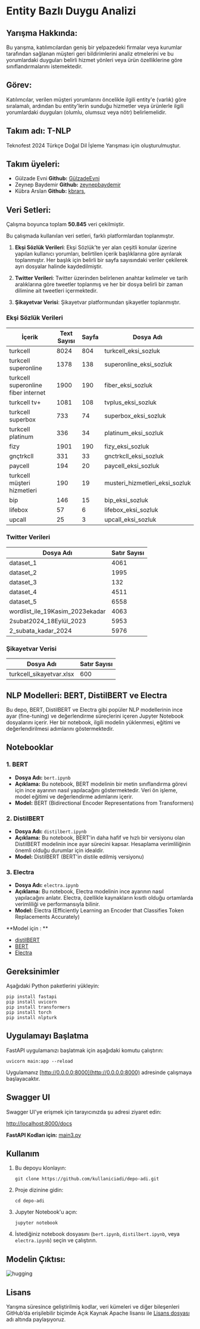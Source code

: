 # Entity Bazlı Duygu Analizi

## Yarışma Hakkında:

Bu yarışma, katılımcılardan geniş bir yelpazedeki firmalar veya kurumlar tarafından sağlanan müşteri geri bildirimlerini analiz etmelerini ve bu yorumlardaki duyguları belirli hizmet yönleri veya ürün özelliklerine göre sınıflandırmalarını istemektedir.

## Görev:
Katılımcılar, verilen müşteri yorumlarını öncelikle ilgili entity'e (varlık) göre sıralamalı, ardından bu entity'lerin sunduğu hizmetler veya ürünlerle ilgili yorumlardaki duyguları (olumlu, olumsuz veya nötr) belirlemelidir.


## Takım adı: T-NLP
Teknofest 2024 Türkçe Doğal Dil İşleme Yarışması için oluşturulmuştur.

## Takım üyeleri:
- Gülzade Evni  **Github:** [GülzadeEvni](https://github.com/GulzadeEvni)
- Zeynep Baydemir  **Github:** [zeynepbaydemir](https://github.com/zeynepbaydemir)
- Kübra Arslan **Github:** [kbrars](https://github.com/kbrars),

## Veri Setleri:
Çalışma boyunca toplam **50.845** veri çekilmiştir.

Bu çalışmada kullanılan veri setleri, farklı platformlardan toplanmıştır.

1. **Ekşi Sözlük Verileri**: Ekşi Sözlük’te yer alan çeşitli konular üzerine yapılan kullanıcı yorumları, belirtilen içerik başlıklarına göre ayrılarak toplanmıştır. Her başlık için belirli bir sayfa sayısındaki veriler çekilerek ayrı dosyalar halinde kaydedilmiştir.
    
2. **Twitter Verileri**: Twitter üzerinden belirlenen anahtar kelimeler ve tarih aralıklarına göre tweetler toplanmış ve her bir dosya belirli bir zaman dilimine ait tweetleri içermektedir.
    
3. **Şikayetvar Verisi**: Şikayetvar platformundan şikayetler toplanmıştır.


### Ekşi Sözlük Verileri

|İçerik|Text Sayısı|Sayfa|Dosya Adı|
|---|---|---|---|
|turkcell|8024|804|turkcell_eksi_sozluk|
|turkcell superonline|1378|138|superonline_eksi_sozluk|
|turkcell superonline fiber internet|1900|190|fiber_eksi_sozluk|
|turkcell tv+|1081|108|tvplus_eksi_sozluk|
|turkcell superbox|733|74|superbox_eksi_sozluk|
|turkcell platinum|336|34|platinum_eksi_sozluk|
|fizy|1901|190|fizy_eksi_sozluk|
|gnçtrkcll|331|33|gnctrkcll_eksi_sozluk|
|paycell|194|20|paycell_eksi_sozluk|
|turkcell müşteri hizmetleri|190|19|musteri_hizmetleri_eksi_sozluk|
|bip|146|15|bip_eksi_sozluk|
|lifebox|57|6|lifebox_eksi_sozluk|
|upcall|25|3|upcall_eksi_sozluk|

### Twitter Verileri

|Dosya Adı|Satır Sayısı|
|---|---|
|dataset_1|4061|
|dataset_2|1995|
|dataset_3|132|
|dataset_4|4511|
|dataset_5|6558|
|wordlist_ile_19Kasim_2023ekadar|4063|
|2subat2024_18Eylül_2023|5953|
|2_subata_kadar_2024|5976|

### Şikayetvar Verisi

|Dosya Adı|Satır Sayısı|
|---|---|
|turkcell_sikayetvar.xlsx|600|

## NLP Modelleri: BERT, DistilBERT ve Electra

Bu depo, BERT, DistilBERT ve Electra gibi popüler NLP modellerinin ince ayar (fine-tuning) ve değerlendirme süreçlerini içeren Jupyter Notebook dosyalarını içerir. Her bir notebook, ilgili modelin yüklenmesi, eğitimi ve değerlendirilmesi adımlarını göstermektedir.

## Notebooklar

### 1. BERT

- **Dosya Adı:** `bert.ipynb`
- **Açıklama:** Bu notebook, BERT modelinin bir metin sınıflandırma görevi için ince ayarının nasıl yapılacağını göstermektedir. Veri ön işleme, model eğitimi ve değerlendirme adımlarını içerir.
- **Model:** BERT (Bidirectional Encoder Representations from Transformers)

### 2. DistilBERT

- **Dosya Adı:** `distilbert.ipynb`
- **Açıklama:** Bu notebook, BERT'in daha hafif ve hızlı bir versiyonu olan DistilBERT modelinin ince ayar sürecini kapsar. Hesaplama verimliliğinin önemli olduğu durumlar için idealdir.
- **Model:** DistilBERT (BERT'in distile edilmiş versiyonu)

### 3. Electra

- **Dosya Adı:** `electra.ipynb`
- **Açıklama:** Bu notebook, Electra modelinin ince ayarının nasıl yapılacağını anlatır. Electra, özellikle kaynakların kısıtlı olduğu ortamlarda verimliliği ve performansıyla bilinir.
- **Model:** Electra (Efficiently Learning an Encoder that Classifies Token Replacements Accurately)


**Model için : **
* [distilBERT](https://huggingface.co/Gulzd/distilBERTT)
* [BERT](https://huggingface.co/Gulzd/Bert)
* [Electra](https://huggingface.co/Gulzd/electra)


## Gereksinimler 

Aşağıdaki Python paketlerini yükleyin: 

``` 
pip install fastapi
pip install uvicorn 
pip install transformers 
pip install torch 
pip install nlpturk 
```

## Uygulamayı Başlatma

FastAPI uygulamanızı başlatmak için aşağıdaki komutu çalıştırın:

`uvicorn main:app --reload`

Uygulamanız [http://0.0.0.0:8000](http://0.0.0.0:8000) adresinde çalışmaya başlayacaktır.

## Swagger UI

Swagger UI'ye erişmek için tarayıcınızda şu adresi ziyaret edin:

[http://localhost:8000/docs](http://localhost:8000/docs)

**FastAPI Kodları için:** [main3.py](https://github.com/T-NLP/t-nlp/blob/main/main3.py)

## Kullanım

1. Bu depoyu klonlayın:
    
    `git clone https://github.com/kullaniciadi/depo-adi.git`
    
2. Proje dizinine gidin:
    
    `cd depo-adi`
    
3. Jupyter Notebook'u açın:
     
    `jupyter notebook`
    
4. İstediğiniz notebook dosyasını (`bert.ipynb`, `distilbert.ipynb`, veya `electra.ipynb`) seçin ve çalıştırın.

## Modelin Çıktısı:

![hugging](https://github.com/user-attachments/assets/91416d35-043f-477e-a077-e2d6009f36f6)

## Lisans
Yarışma süresince geliştirilmiş kodlar, veri kümeleri ve diğer bileşenleri GitHub’da erişilebilir biçimde Açık Kaynak Apache lisansı ile [Lisans dosyası](https://github.com/T-NLP/t-nlp/blob/main/LICENSE) adı altında paylaşıyoruz. 
